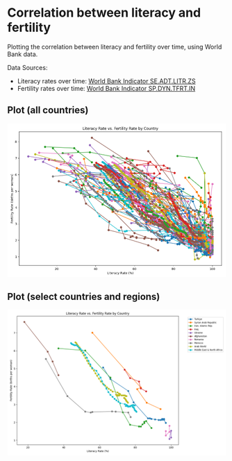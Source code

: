# Correlation between literacy and fertility
Plotting the correlation between literacy and fertility over time, using World Bank data.

Data Sources:
* Literacy rates over time: [World Bank Indicator SE.ADT.LITR.ZS](https://data.worldbank.org/indicator/SE.ADT.LITR.ZS)
* Fertility rates over time: [World Bank Indicator SP.DYN.TFRT.IN](https://data.worldbank.org/indicator/SP.DYN.TFRT.IN)

## Plot (all countries)

![Plot (all countries)](plot_all_countries.png "Plot (all countries)")

## Plot (select countries and regions)

![Plot (select countries and region)](plot_select_countries.png "Plot (select countries and region)")
